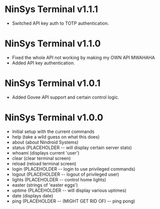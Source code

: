 # NinSys Terminal v1.1.1
- Switched API key auth to TOTP authentication.

# NinSys Terminal v1.1.0
- Fixed the whole API not working by making my OWN API MWAHAHA
- Added API key authentication.

# NinSys Terminal v1.0.1
- Added Govee API support and certain control logic.

# NinSys Terminal v1.0.0
- Initial setup with the current commands
- help (take a wild guess on what this does)
- about (about Nindroid Systems)
- status (PLACEHOLDER -- will display certain server stats)
- whoami (displays current 'user')
- clear (clear terminal screen)
- reload (reload terminal screen)
- login (PLACEHOLDER -- login to use privileged commands)
- logout (PLACEHOLDER -- logout of privileged user)
- lights (PLACEHOLDER -- control home lights)
- easter (strings of 'easter eggs')
- uptime (PLACEHOLDER -- will display various uptimes)
- date (displays date)
- ping (PLACEHOLDER -- (MIGHT GET RID OF) -- ping pong)